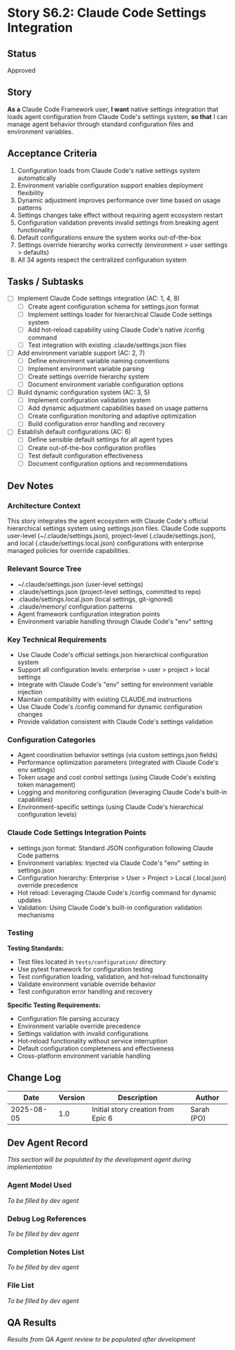 # Story S6.2: Claude Code Settings Integration

## Status
Approved

## Story
**As a** Claude Code Framework user,
**I want** native settings integration that loads agent configuration from Claude Code's settings system,
**so that** I can manage agent behavior through standard configuration files and environment variables.

## Acceptance Criteria
1. Configuration loads from Claude Code's native settings system automatically
2. Environment variable configuration support enables deployment flexibility
3. Dynamic adjustment improves performance over time based on usage patterns
4. Settings changes take effect without requiring agent ecosystem restart
5. Configuration validation prevents invalid settings from breaking agent functionality
6. Default configurations ensure the system works out-of-the-box
7. Settings override hierarchy works correctly (environment > user settings > defaults)
8. All 34 agents respect the centralized configuration system

## Tasks / Subtasks
- [ ] Implement Claude Code settings integration (AC: 1, 4, 8)
  - [ ] Create agent configuration schema for settings.json format
  - [ ] Implement settings loader for hierarchical Claude Code settings system
  - [ ] Add hot-reload capability using Claude Code's native /config command
  - [ ] Test integration with existing .claude/settings.json files
- [ ] Add environment variable support (AC: 2, 7)
  - [ ] Define environment variable naming conventions
  - [ ] Implement environment variable parsing
  - [ ] Create settings override hierarchy system
  - [ ] Document environment variable configuration options
- [ ] Build dynamic configuration system (AC: 3, 5)
  - [ ] Implement configuration validation system
  - [ ] Add dynamic adjustment capabilities based on usage patterns
  - [ ] Create configuration monitoring and adaptive optimization
  - [ ] Build configuration error handling and recovery
- [ ] Establish default configurations (AC: 6)
  - [ ] Define sensible default settings for all agent types
  - [ ] Create out-of-the-box configuration profiles
  - [ ] Test default configuration effectiveness
  - [ ] Document configuration options and recommendations

## Dev Notes

### Architecture Context
This story integrates the agent ecosystem with Claude Code's official hierarchical settings system using settings.json files. Claude Code supports user-level (~/.claude/settings.json), project-level (.claude/settings.json), and local (.claude/settings.local.json) configurations with enterprise managed policies for override capabilities.

### Relevant Source Tree
- ~/.claude/settings.json (user-level settings)
- .claude/settings.json (project-level settings, committed to repo)
- .claude/settings.local.json (local settings, git-ignored)
- .claude/memory/ configuration patterns  
- Agent framework configuration integration points
- Environment variable handling through Claude Code's "env" setting

### Key Technical Requirements
- Use Claude Code's official settings.json hierarchical configuration system
- Support all configuration levels: enterprise > user > project > local settings
- Integrate with Claude Code's "env" setting for environment variable injection
- Maintain compatibility with existing CLAUDE.md instructions
- Use Claude Code's /config command for dynamic configuration changes
- Provide validation consistent with Claude Code's settings validation

### Configuration Categories
- Agent coordination behavior settings (via custom settings.json fields)
- Performance optimization parameters (integrated with Claude Code's env settings)
- Token usage and cost control settings (using Claude Code's existing token management)
- Logging and monitoring configuration (leveraging Claude Code's built-in capabilities)
- Environment-specific settings (using Claude Code's hierarchical configuration levels)

### Claude Code Settings Integration Points
- settings.json format: Standard JSON configuration following Claude Code patterns
- Environment variables: Injected via Claude Code's "env" setting in settings.json
- Configuration hierarchy: Enterprise > User > Project > Local (.local.json) override precedence
- Hot reload: Leveraging Claude Code's /config command for dynamic updates
- Validation: Using Claude Code's built-in configuration validation mechanisms

### Testing
**Testing Standards:**
- Test files located in `tests/configuration/` directory
- Use pytest framework for configuration testing
- Test configuration loading, validation, and hot-reload functionality
- Validate environment variable override behavior
- Test configuration error handling and recovery

**Specific Testing Requirements:**
- Configuration file parsing accuracy
- Environment variable override precedence
- Settings validation with invalid configurations
- Hot-reload functionality without service interruption
- Default configuration completeness and effectiveness
- Cross-platform environment variable handling

## Change Log
| Date | Version | Description | Author |
|------|---------|-------------|---------|
| 2025-08-05 | 1.0 | Initial story creation from Epic 6 | Sarah (PO) |

## Dev Agent Record
*This section will be populated by the development agent during implementation*

### Agent Model Used
*To be filled by dev agent*

### Debug Log References
*To be filled by dev agent*

### Completion Notes List
*To be filled by dev agent*

### File List
*To be filled by dev agent*

## QA Results
*Results from QA Agent review to be populated after development*